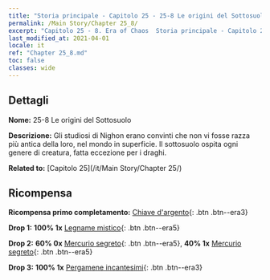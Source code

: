 ```yaml
---
title: "Storia principale - Capitolo 25 - 25-8 Le origini del Sottosuolo"
permalink: /Main Story/Chapter 25_8/
excerpt: "Capitolo 25 - 8. Era of Chaos  Storia principale - Capitolo 25_8. 25-8 Le origini del Sottosuolo"
last_modified_at: 2021-04-01
locale: it
ref: "Chapter 25_8.md"
toc: false
classes: wide
---
```


## Dettagli

 **Nome:** 25-8 Le origini del Sottosuolo

 **Descrizione:** Gli studiosi di Nighon erano convinti che non vi fosse razza più antica della loro, nel mondo in superficie. Il sottosuolo ospita ogni genere di creatura, fatta eccezione per i draghi.

 **Related to:** [Capitolo 25](/it/Main Story/Chapter 25/)

## Ricompensa

 **Ricompensa primo completamento:** [Chiave d'argento](/it/Items/con_693/){: .btn .btn--era3}

 **Drop 1:** **100% 1x** [Legname mistico](/it/Items/mat_83/){: .btn .btn--era5}

 **Drop 2:** **60% 0x** [Mercurio segreto](/it/Items/mat_77/){: .btn .btn--era5}, **40% 1x** [Mercurio segreto](/it/Items/mat_77/){: .btn .btn--era5}

 **Drop 3:** **100% 1x** [Pergamene incantesimi](/it/Items/con_694/){: .btn .btn--era3}

